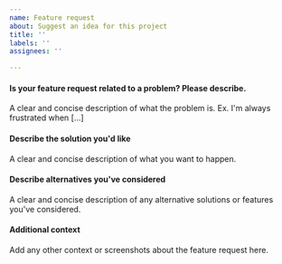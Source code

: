 ```yaml
---
name: Feature request
about: Suggest an idea for this project
title: ''
labels: ''
assignees: ''

---
```


#### Is your feature request related to a problem? Please describe. ####
A clear and concise description of what the problem is. Ex. I'm always frustrated when [...]

#### Describe the solution you'd like ####
A clear and concise description of what you want to happen.

#### Describe alternatives you've considered ####
A clear and concise description of any alternative solutions or features you've considered.

#### Additional context ####
Add any other context or screenshots about the feature request here.
